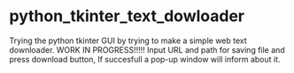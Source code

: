 # python_tkinter_text_dowloader
Trying the python tkinter GUI by trying to make a simple web text downloader. WORK IN PROGRESS!!!!!
Input URL and path for saving file and press download button, If succesfull a pop-up window will inform about it.

